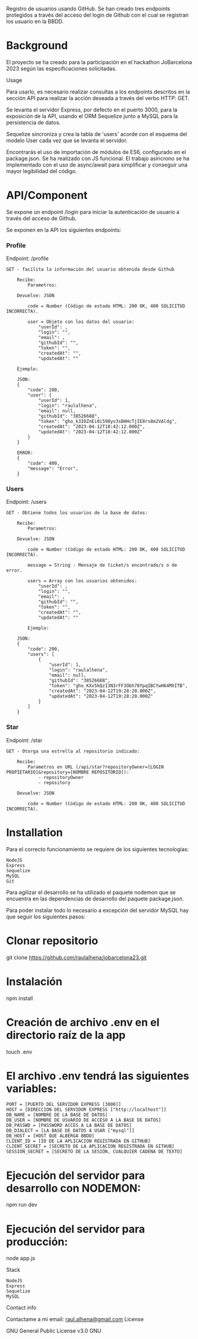 Registro de usuarios usando GitHub. Se han creado tres endpoints protegidos a través del acceso del login de Github con el cual se registran los usuario en la BBDD.

# Background

El proyecto se ha creado para la participación en el hackathon JoBarcelona 2023 según las especificaciones solicitadas.

Usage

Para usarlo, es necesario realizar consultas a los endpoints descritos en la sección API para realizar la acción deseada a través del verbo HTTP: GET.

Se levanta el servidor Express, por defecto en el puerto 3000, para la exposición de la API, usando el ORM Sequelize junto a MySQL para la persistencia de datos.

Sequelize sincroniza y crea la tabla de 'users' acorde con el esquema del modelo User cada vez que se levanta el servidor.

Encontrarás el uso de importación de módulos de ES6, configurado en el package.json. Se ha realizado con JS funcional. El trabajo asíncrono se ha implementado con el uso de async/await para simplificar y conseguir una mayor legibilidad del código.

# API/Component

Se expone un endpoint /login para iniciar la autenticación de usuario a través del acceso de Github.

Se exponen en la API los siguientes endpoints:

### Profile
Endpoint: /profile

    GET - facilita la información del usuario obtenida desde Github

        Recibe:
            Parametros:

        Devuelve: JSON

            code = Number (Código de estado HTML: 200 OK, 400 SOLICITUD INCORRECTA).

            user = Objeto con los datos del usuario:
                "userId": ,
                "login": "",
                "email": ,
                "githubId": "",
                "token": "",
                "createdAt": "",
                "updatedAt": ""

        Ejemplo:

        JSON:
        {
            "code": 200,
            "user": {
                "userId": 1,
                "login": "raulalhena",
                "email": null,
                "githubId": "38526688",
                "token": "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",
                "createdAt": "2023-04-12T18:42:12.000Z",
                "updatedAt": "2023-04-12T18:42:12.000Z"
            }
        }

        ERROR:
        {
            "code": 400,
            "message": "Error",
        }

### Users
Endpoint: /users

    GET - Obtiene todos los usuarios de la base de datos:

        Recibe:
            Parametros:      

        Devuelve: JSON

            code = Number (Código de estado HTML: 200 OK, 400 SOLICITUD INCORRECTA).

            message = String - Mensaje de ticket/s encontrado/s o de error.

            users = Array con los usuarios obtenidos:
                "userId": ,
                "login": "",
                "email": ,
                "githubId": "",
                "token": "",
                "createdAt": "",
                "updatedAt": ""

            Ejemplo:

        JSON:
        {
            "code": 200,
            "users": [
                {
                    "userId": 1,
                    "login": "raulalhena",
                    "email": null,
                    "githubId": "38526688",
                    "token": "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",
                    "createdAt": "2023-04-12T19:28:20.000Z",
                    "updatedAt": "2023-04-12T19:28:20.000Z"
                }
            ]
        }

### Star
Endpoint: /star

    GET - Otorga una estrella al repositorio indicado:

        Recibe:
            Parametros en URL (/api/star?repositoryOwner=[LOGIN PROPIETARIO]&repository=[NOMBRE REPOSITORIO]):
                - repositoryOwner
                - repository

        Devuelve: JSON

            code = Number (Código de estado HTML: 200 OK, 400 SOLICITUD INCORRECTA).

# Installation

Para el correcto funcionamiento se requiere de los siguientes tecnologías:

    NodeJS
    Express
    Sequelize
    MySQL
    Git

Para agilizar el desarrollo se ha utilizado el paquete nodemon que se encuentra en las dependencias de desarrollo del paquete package.json.

Para poder instalar todo lo necesario a excepción del servidor MySQL hay que seguir los siguientes pasos:

# Clonar repositorio

git clone https://github.com/raulalhena/jobarcelona23.git

# Instalación

npm install

# Creación de archivo .env en el directorio raíz de la app

touch .env

# El archivo .env tendrá las siguientes variables:

    PORT = [PUERTO DEL SERVIDOR EXPRESS [3000]]
    HOST = [DIRECCION DEL SERVIDOR EXPRESS ["http://localhost"]]
    DB_NAME = [NOMBRE DE LA BASE DE DATOS]
    DB_USER = [NOMBRE DE USUARIO DE ACCESO A LA BASE DE DATOS]
    DB_PASSWD = [PASSWORD ACCES A LA BASE DE DATOS]
    DB_DIALECT = [LA BASE DE DATOS A USAR ["mysql"]]
    DB_HOST = [HOST QUE ALBERGA BBDD]
    CLIENT_ID = [ID DE LA APLICACION REGISTRADA EN GITHUB]
    CLIENT_SECRET = [SECRETO DE LA APLICACION REGISTRADA EN GITHUB]
    SESSION_SECRET = [SECRETO DE LA SESIÓN, CUALQUIER CADENA DE TEXTO]

# Ejecución del servidor para desarrollo con NODEMON:

npm run dev

# Ejecución del servidor para producción:

node app.js

Stack

    NodeJS
    Express
    Sequelize
    MySQL

Contact info

Contactame a mi email: raul.alhena@gmail.com
License

GNU General Public License v3.0 GNU
